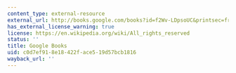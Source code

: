 ```yaml
---
content_type: external-resource
external_url: http://books.google.com/books?id=f2Wv-LDpsoUC&printsec=frontcover
has_external_license_warning: true
license: https://en.wikipedia.org/wiki/All_rights_reserved
status: ''
title: Google Books
uid: c0d7ef91-8e18-422f-ace5-19d57bcb1816
wayback_url: ''
---
```

